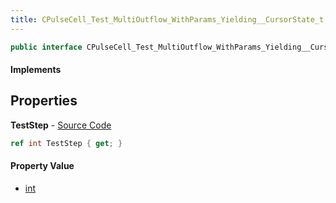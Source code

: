 ```yaml
---
title: CPulseCell_Test_MultiOutflow_WithParams_Yielding__CursorState_t
---
```


```csharp
public interface CPulseCell_Test_MultiOutflow_WithParams_Yielding__CursorState_t : ISchemaClass<CPulseCell_Test_MultiOutflow_WithParams_Yielding__CursorState_t>, ISchemaField, ISchemaClass, INativeHandle
```

#### Implements

## Properties

**TestStep** - [Source Code](https://github.com/swiftly-solution/swiftlys2/blob/master/managed/src/SwiftlyS2.Generated/Schemas/Interfaces/CPulseCell_Test_MultiOutflow_WithParams_Yielding__CursorState_t.cs#L16)

```csharp
ref int TestStep { get; }
```

#### Property Value

- [int](https://learn.microsoft.com/dotnet/api/system.int32)

